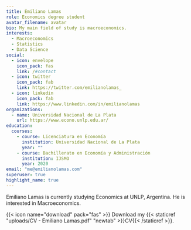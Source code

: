 ```yaml
---
title: Emiliano Lamas
role: Economics degree student
avatar_filename: avatar
bio: My main field of study is macroeconomics.
interests:
  - Macroeconomics
  - Statistics
  - Data Science
social:
  - icon: envelope
    icon_pack: fas
    link: /#contact
  - icon: twitter
    icon_pack: fab
    link: https://twitter.com/emilianolamas_
  - icon: linkedin
    icon_pack: fab
    link: https://www.linkedin.com/in/emilianolamas
organizations:
  - name: Universidad Nacional de La Plata
    url: https://www.econo.unlp.edu.ar/
education:
  courses:
    - course: Licenciatura en Economía
      institution: Universidad Nacional de La Plata
      year: ""
    - course: Bachillerato en Economía y Administración
      institution: IJSMO
      year: 2020
email: "me@emilianolamas.com"
superuser: true
highlight_name: true
---
```

Emiliano Lamas is currently studying Economics at UNLP, Argentina. He is interested in Macroeconomics.

{{< icon name="download" pack="fas" >}} Download my {{< staticref "uploads/CV - Emiliano Lamas.pdf" "newtab" >}}CV{{< /staticref >}}.